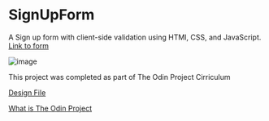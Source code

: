 # SignUpForm

A Sign up form with client-side validation using HTMl, CSS, and JavaScript.
[Link to form](https://danielpopovici745.github.io/signUpForm/)

![image](https://user-images.githubusercontent.com/57043199/216202250-a40b421e-3e3d-438d-91d3-eac033b59790.png)



This project was completed as part of The Odin Project Cirriculum 

[Design File](https://cdn.statically.io/gh/TheOdinProject/curriculum/5f37d43908ef92499e95a9b90fc3cc291a95014c/html_css/project-sign-up-form/sign-up-form.png)

[What is The Odin Project](https://www.theodinproject.com/)


